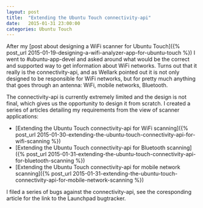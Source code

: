 ```yaml
---
layout: post
title:  "Extending the Ubuntu Touch connectivity-api"
date:   2015-01-31 23:00:00
categories: Ubuntu Touch
---
```


After my [post about designing a WiFi scanner for Ubuntu Touch]({% post_url 2015-01-19-designing-a-wifi-analyzer-app-for-ubuntu-touch %}) I went to #ubuntu-app-devel and asked around what would be the correct and supported way to get information about WiFi networks. Turns out that it really is the connectivity-api, and as Wellark pointed out it is not only designed to be responsible for WiFi networks, but for pretty much anything that goes through an antenna: WiFi, mobile networks, Bluetooth.

The connectivity-api is currently extremely limited and the design is not final, which gives us the opportunity to design it from scratch. I created a series of articles detailing my requirements from the view of scanner applications:

- [Extending the Ubuntu Touch connectivity-api for WiFi scanning]({% post_url 2015-01-30-extending-the-ubuntu-touch-connectivity-api-for-wifi-scanning %})
- [Extending the Ubuntu Touch connectivity-api for Bluetooth scanning]({% post_url 2015-01-31-extending-the-ubuntu-touch-connectivity-api-for-bluetooth-scanning %})
- [Extending the Ubuntu Touch connectivity-api for mobile network scanning]({% post_url 2015-01-31-extending-the-ubuntu-touch-connectivity-api-for-mobile-network-scanning %})

I filed a series of bugs against the connectivity-api, see the coresponding article for the link to the Launchpad bugtracker.